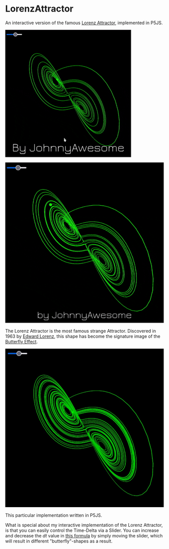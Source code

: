 # LorenzAttractor

An interactive version of the famous [Lorenz Attractor](https://en.wikipedia.org/wiki/Lorenz_system), implemented in P5JS.

![Lorenz AttractorPEasyCam](https://raw.githubusercontent.com/johnnyawesome/LorenzAttractor/main/LorenzAttractor/DemoImages/LorenzAttractorPeasyCam.gif)

![Lorenz Attractor](https://raw.githubusercontent.com/johnnyawesome/LorenzAttractor/main/LorenzAttractor/DemoImages/LorenzAttractor.gif)

The Lorenz Attractor is the most famous strange Attractor. Discovered in 1963 by [Edward Lorenz](https://en.wikipedia.org/wiki/Edward_Norton_Lorenz), this shape has become the signature image of the [Butterfly Effect](https://en.wikipedia.org/wiki/Butterfly_effect).

![Lorenz Attractor](https://raw.githubusercontent.com/johnnyawesome/LorenzAttractor/main/LorenzAttractor/DemoImages/LorenzAttractor.jpg)

This particular implementation written in P5JS.

What is special about my interactive implementation of the Lorenz Attractor, is that you can easily control the Time-Delta via a Slider.
You can increase and decrease the *dt* value in [this formula](https://en.wikipedia.org/wiki/Lorenz_system#Overview) by simply moving the slider, which will result in different "butterfly"-shapes as a result.



